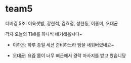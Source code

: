 # team5
디버깅 5조: 이육샛별, 강현석, 김효정, 성현동, 이종미, 오대균

각자 오늘의 TMI를 하나씩 얘기해봅시다~

- 이하은: 하루 종일 세션 준비하느라 밤을 새워버렸네요~

- 오대균: 요즘 몸이 너무 뻐근해서 경락 마사지를 받고 왔습니당
